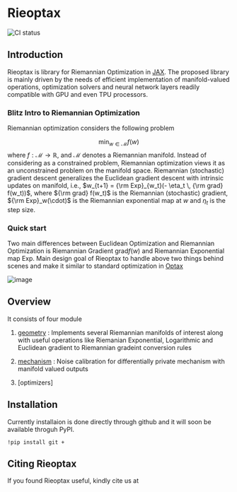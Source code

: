 # Rieoptax

![CI status](https://github.com/saitejautpala/rieoptax/workflows/tests/badge.svg)

## Introduction

Rieoptax is library for Riemannian Optimization in [JAX](https://github.com/google/jax).  The proposed library is mainly driven by the needs of efficient implementation of manifold-valued operations, optimization solvers and neural network layers readily compatible with GPU and even TPU processors.

### Blitz Intro to Riemannian Optimization


Riemannian optimization  considers the following problem

$$\min_{w \in \mathcal{M}} f(w)$$ where $f : \mathcal{M} \rightarrow \mathbb{R}$, and $\mathcal{M}$ denotes a Riemannian manifold. 
Instead of considering  as a constrained problem, Riemannian optimization views it as an unconstrained problem on the manifold space. Riemannian (stochastic) gradient descent generalizes the Euclidean gradient descent with intrinsic updates on manifold, i.e., $w_{t+1} = {\rm Exp}_{w_t}(- \eta_t \, {\rm grad} f(w_t))$, where ${\rm grad} f(w_t)$ is the Riemannian (stochastic) gradient, ${\rm Exp}_w(\cdot)$ is the Riemannian exponential map at $w$ and $\eta_t$ is the step size. 

### Quick start
 
Two main differences between Euclidean Optimization and Riemannian Optimization is Riemannian Gradient $\text{grad} f(w)$ and Riemannian Exponential map $\text{Exp}$. Main design goal of Rieoptax to handle above two things behind scenes and make it similar to standard optimization in [Optax](https://github.com/deepmind/optax)

![image](https://user-images.githubusercontent.com/73220310/194949472-6450893c-662d-4ca2-9180-d41d7c17778e.png)

## Overview

It consists of four module

1) [geometry](https://github.com/SaitejaUtpala/rieoptax/tree/master/rieoptax/geometry) : Implements several Riemannian manifolds of interest along with useful operations like Riemanian Exponential, Logarithmic and Euclidean gradient to Riemannian gradeint conversion rules

2) [mechanism](https://github.com/SaitejaUtpala/rieoptax/tree/master/rieoptax/mechanism) : Noise calibration for differentially private mechanism with manifold valued outputs

3) [optimizers]

## Installation

Currently installaion is done directly through github and it will soon be available throguh PyPI.


```
!pip install git + 
```


## Citing Rieoptax
If you found Rieoptax useful, kindly cite us at 

[DeepMind JAX Ecosystem]: https://deepmind.com/blog/article/using-jax-to-accelerate-our-research "DeepMind JAX Ecosystem"
[DeepMind JAX Ecosystem citation]: https://github.com/deepmind/jax/blob/main/deepmind2020jax.txt "Citation"
